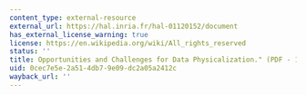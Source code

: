 ```yaml
---
content_type: external-resource
external_url: https://hal.inria.fr/hal-01120152/document
has_external_license_warning: true
license: https://en.wikipedia.org/wiki/All_rights_reserved
status: ''
title: Opportunities and Challenges for Data Physicalization." (PDF - 1.6MB)
uid: 0cec7e5e-2a51-4db7-9e09-dc2a05a2412c
wayback_url: ''
---
```

